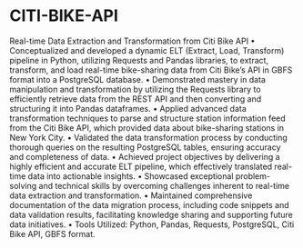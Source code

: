 # CITI-BIKE-API
Real-time Data Extraction and Transformation from Citi Bike API	
•	Conceptualized and developed a dynamic ELT (Extract, Load, Transform) pipeline in Python, utilizing Requests and Pandas libraries, to extract, transform, and load real-time bike-sharing data from Citi Bike’s API in GBFS format into a PostgreSQL database.
•	Demonstrated mastery in data manipulation and transformation by utilizing the Requests library to efficiently retrieve data from the REST API and then converting and structuring it into Pandas dataframes.
•	Applied advanced data transformation techniques to parse and structure station information feed from the Citi Bike API, which provided data about bike-sharing stations in New York City.
•	Validated the data transformation process by conducting thorough queries on the resulting PostgreSQL tables, ensuring accuracy and completeness of data.
•	Achieved project objectives by delivering a highly efficient and accurate ELT pipeline, which effectively translated real-time data into actionable insights.
•	Showcased exceptional problem-solving and technical skills by overcoming challenges inherent to real-time data extraction and transformation.
•	Maintained comprehensive documentation of the data migration process, including code snippets and data validation results, facilitating knowledge sharing and supporting future data initiatives.
•	Tools Utilized: Python, Pandas, Requests, PostgreSQL, Citi Bike API, GBFS format.
